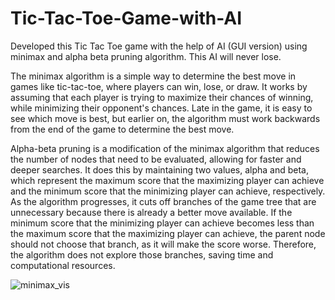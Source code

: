 # Tic-Tac-Toe-Game-with-AI
Developed this Tic Tac Toe game with the help of AI (GUI version) using minimax and alpha beta pruning algorithm. This AI will never lose.

The minimax algorithm is a simple way to determine the best move in games like tic-tac-toe, where players can win, lose, or draw. It works by assuming that each player is trying to maximize their chances of winning, while minimizing their opponent's chances. Late in the game, it is easy to see which move is best, but earlier on, the algorithm must work backwards from the end of the game to determine the best move.

Alpha-beta pruning is a modification of the minimax algorithm that reduces the number of nodes that need to be evaluated, allowing for faster and deeper searches. It does this by maintaining two values, alpha and beta, which represent the maximum score that the maximizing player can achieve and the minimum score that the minimizing player can achieve, respectively. As the algorithm progresses, it cuts off branches of the game tree that are unnecessary because there is already a better move available. If the minimum score that the minimizing player can achieve becomes less than the maximum score that the maximizing player can achieve, the parent node should not choose that branch, as it will make the score worse. Therefore, the algorithm does not explore those branches, saving time and computational resources.


![minimax_vis](https://user-images.githubusercontent.com/25551233/224433838-0973f936-fe81-4692-a6e8-857a69636878.png)
